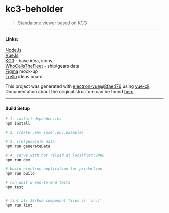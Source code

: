 # kc3-beholder

> Standalone viewer based on KC3

---

#### Links:  

[NodeJs](https://nodejs.org/en/)  
[VueJs](https://vuejs.org/)  
[KC3](https://github.com/KC3Kai/KC3Kai) - base idea, icons  
[WhoCallsTheFleet](https://github.com/TeamFleet/WhoCallsTheFleet) - ship\gears data  
[Figma](https://www.figma.com/file/gP6XStywHgz0uR1mQ10lGPFP/kc3-panel?node-id=0%3A1) mock-up  
[Trello](https://trello.com/b/wBuV47Ki/kc-panel) ideas board
  
This project was generated with [electron-vue](https://github.com/SimulatedGREG/electron-vue)@[8fae476](https://github.com/SimulatedGREG/electron-vue/tree/8fae4763e9d225d3691b627e83b9e09b56f6c935) using [vue-cli](https://github.com/vuejs/vue-cli). Documentation about the original structure can be found [here](https://simulatedgreg.gitbooks.io/electron-vue/content/index.html).

---

#### Build Setup

``` bash
# 1. install dependencies
npm install

# 2. create .env (use .env.example)

# 3. (re)generate data
npm run generateData

# 4. serve with hot reload at localhost:9080
npm run dev

# build electron application for production
npm run build

# run unit & end-to-end tests
npm test


# lint all JS/Vue component files in `src/`
npm run lint

```
